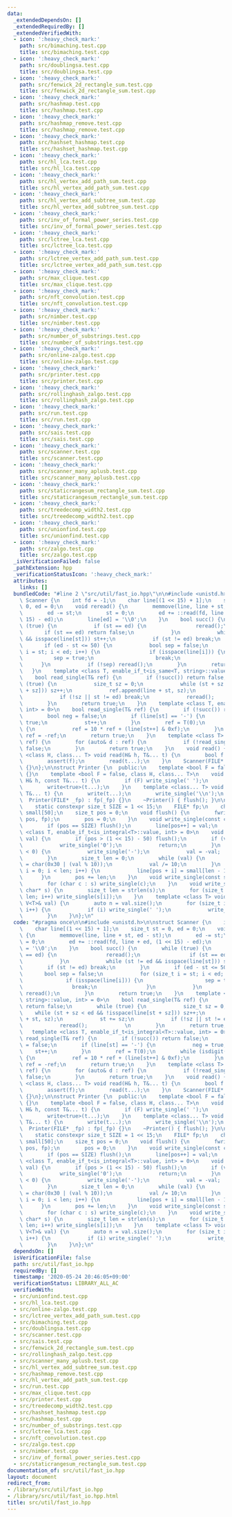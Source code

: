 ```yaml
---
data:
  _extendedDependsOn: []
  _extendedRequiredBy: []
  _extendedVerifiedWith:
  - icon: ':heavy_check_mark:'
    path: src/bimaching.test.cpp
    title: src/bimaching.test.cpp
  - icon: ':heavy_check_mark:'
    path: src/doublingsa.test.cpp
    title: src/doublingsa.test.cpp
  - icon: ':heavy_check_mark:'
    path: src/fenwick_2d_rectangle_sum.test.cpp
    title: src/fenwick_2d_rectangle_sum.test.cpp
  - icon: ':heavy_check_mark:'
    path: src/hashmap.test.cpp
    title: src/hashmap.test.cpp
  - icon: ':heavy_check_mark:'
    path: src/hashmap_remove.test.cpp
    title: src/hashmap_remove.test.cpp
  - icon: ':heavy_check_mark:'
    path: src/hashset_hashmap.test.cpp
    title: src/hashset_hashmap.test.cpp
  - icon: ':heavy_check_mark:'
    path: src/hl_lca.test.cpp
    title: src/hl_lca.test.cpp
  - icon: ':heavy_check_mark:'
    path: src/hl_vertex_add_path_sum.test.cpp
    title: src/hl_vertex_add_path_sum.test.cpp
  - icon: ':heavy_check_mark:'
    path: src/hl_vertex_add_subtree_sum.test.cpp
    title: src/hl_vertex_add_subtree_sum.test.cpp
  - icon: ':heavy_check_mark:'
    path: src/inv_of_formal_power_series.test.cpp
    title: src/inv_of_formal_power_series.test.cpp
  - icon: ':heavy_check_mark:'
    path: src/lctree_lca.test.cpp
    title: src/lctree_lca.test.cpp
  - icon: ':heavy_check_mark:'
    path: src/lctree_vertex_add_path_sum.test.cpp
    title: src/lctree_vertex_add_path_sum.test.cpp
  - icon: ':heavy_check_mark:'
    path: src/max_clique.test.cpp
    title: src/max_clique.test.cpp
  - icon: ':heavy_check_mark:'
    path: src/nft_convolution.test.cpp
    title: src/nft_convolution.test.cpp
  - icon: ':heavy_check_mark:'
    path: src/nimber.test.cpp
    title: src/nimber.test.cpp
  - icon: ':heavy_check_mark:'
    path: src/number_of_substrings.test.cpp
    title: src/number_of_substrings.test.cpp
  - icon: ':heavy_check_mark:'
    path: src/online-zalgo.test.cpp
    title: src/online-zalgo.test.cpp
  - icon: ':heavy_check_mark:'
    path: src/printer.test.cpp
    title: src/printer.test.cpp
  - icon: ':heavy_check_mark:'
    path: src/rollinghash_zalgo.test.cpp
    title: src/rollinghash_zalgo.test.cpp
  - icon: ':heavy_check_mark:'
    path: src/run.test.cpp
    title: src/run.test.cpp
  - icon: ':heavy_check_mark:'
    path: src/sais.test.cpp
    title: src/sais.test.cpp
  - icon: ':heavy_check_mark:'
    path: src/scanner.test.cpp
    title: src/scanner.test.cpp
  - icon: ':heavy_check_mark:'
    path: src/scanner_many_aplusb.test.cpp
    title: src/scanner_many_aplusb.test.cpp
  - icon: ':heavy_check_mark:'
    path: src/staticrangesum_rectangle_sum.test.cpp
    title: src/staticrangesum_rectangle_sum.test.cpp
  - icon: ':heavy_check_mark:'
    path: src/treedecomp_width2.test.cpp
    title: src/treedecomp_width2.test.cpp
  - icon: ':heavy_check_mark:'
    path: src/unionfind.test.cpp
    title: src/unionfind.test.cpp
  - icon: ':heavy_check_mark:'
    path: src/zalgo.test.cpp
    title: src/zalgo.test.cpp
  _isVerificationFailed: false
  _pathExtension: hpp
  _verificationStatusIcon: ':heavy_check_mark:'
  attributes:
    links: []
  bundledCode: "#line 2 \"src/util/fast_io.hpp\"\n\n#include <unistd.h>\n\nstruct\
    \ Scanner {\n    int fd = -1;\n    char line[(1 << 15) + 1];\n    size_t st =\
    \ 0, ed = 0;\n    void reread() {\n        memmove(line, line + st, ed - st);\n\
    \        ed -= st;\n        st = 0;\n        ed += ::read(fd, line + ed, (1 <<\
    \ 15) - ed);\n        line[ed] = '\\0';\n    }\n    bool succ() {\n        while\
    \ (true) {\n            if (st == ed) {\n                reread();\n         \
    \       if (st == ed) return false;\n            }\n            while (st != ed\
    \ && isspace(line[st])) st++;\n            if (st != ed) break;\n        }\n \
    \       if (ed - st <= 50) {\n            bool sep = false;\n            for (size_t\
    \ i = st; i < ed; i++) {\n                if (isspace(line[i])) {\n          \
    \          sep = true;\n                    break;\n                }\n      \
    \      }\n            if (!sep) reread();\n        }\n        return true;\n \
    \   }\n    template <class T, enable_if_t<is_same<T, string>::value, int> = 0>\n\
    \    bool read_single(T& ref) {\n        if (!succ()) return false;\n        while\
    \ (true) {\n            size_t sz = 0;\n            while (st + sz < ed && !isspace(line[st\
    \ + sz])) sz++;\n            ref.append(line + st, sz);\n            st += sz;\n\
    \            if (!sz || st != ed) break;\n            reread();            \n\
    \        }\n        return true;\n    }\n    template <class T, enable_if_t<is_integral<T>::value,\
    \ int> = 0>\n    bool read_single(T& ref) {\n        if (!succ()) return false;\n\
    \        bool neg = false;\n        if (line[st] == '-') {\n            neg =\
    \ true;\n            st++;\n        }\n        ref = T(0);\n        while (isdigit(line[st]))\
    \ {\n            ref = 10 * ref + (line[st++] & 0xf);\n        }\n        if (neg)\
    \ ref = -ref;\n        return true;\n    }\n    template <class T> bool read_single(V<T>&\
    \ ref) {\n        for (auto& d : ref) {\n            if (!read_single(d)) return\
    \ false;\n        }\n        return true;\n    }\n    void read() {}\n    template\
    \ <class H, class... T> void read(H& h, T&... t) {\n        bool f = read_single(h);\n\
    \        assert(f);\n        read(t...);\n    }\n    Scanner(FILE* fp) : fd(fileno(fp))\
    \ {}\n};\n\nstruct Printer {\n  public:\n    template <bool F = false> void write()\
    \ {}\n    template <bool F = false, class H, class... T>\n    void write(const\
    \ H& h, const T&... t) {\n        if (F) write_single(' ');\n        write_single(h);\n\
    \        write<true>(t...);\n    }\n    template <class... T> void writeln(const\
    \ T&... t) {\n        write(t...);\n        write_single('\\n');\n    }\n\n  \
    \  Printer(FILE* _fp) : fp(_fp) {}\n    ~Printer() { flush(); }\n\n  private:\n\
    \    static constexpr size_t SIZE = 1 << 15;\n    FILE* fp;\n    char line[SIZE],\
    \ small[50];\n    size_t pos = 0;\n    void flush() {\n        fwrite(line, 1,\
    \ pos, fp);\n        pos = 0;\n    }\n    void write_single(const char& val) {\n\
    \        if (pos == SIZE) flush();\n        line[pos++] = val;\n    }\n    template\
    \ <class T, enable_if_t<is_integral<T>::value, int> = 0>\n    void write_single(T\
    \ val) {\n        if (pos > (1 << 15) - 50) flush();\n        if (val == 0) {\n\
    \            write_single('0');\n            return;\n        }\n        if (val\
    \ < 0) {\n            write_single('-');\n            val = -val;  // todo min\n\
    \        }\n        size_t len = 0;\n        while (val) {\n            small[len++]\
    \ = char(0x30 | (val % 10));\n            val /= 10;\n        }\n        for (size_t\
    \ i = 0; i < len; i++) {\n            line[pos + i] = small[len - 1 - i];\n  \
    \      }\n        pos += len;\n    }\n    void write_single(const string& s) {\n\
    \        for (char c : s) write_single(c);\n    }\n    void write_single(const\
    \ char* s) {\n        size_t len = strlen(s);\n        for (size_t i = 0; i <\
    \ len; i++) write_single(s[i]);\n    }\n    template <class T> void write_single(const\
    \ V<T>& val) {\n        auto n = val.size();\n        for (size_t i = 0; i < n;\
    \ i++) {\n            if (i) write_single(' ');\n            write_single(val[i]);\n\
    \        }\n    }\n};\n"
  code: "#pragma once\n\n#include <unistd.h>\n\nstruct Scanner {\n    int fd = -1;\n\
    \    char line[(1 << 15) + 1];\n    size_t st = 0, ed = 0;\n    void reread()\
    \ {\n        memmove(line, line + st, ed - st);\n        ed -= st;\n        st\
    \ = 0;\n        ed += ::read(fd, line + ed, (1 << 15) - ed);\n        line[ed]\
    \ = '\\0';\n    }\n    bool succ() {\n        while (true) {\n            if (st\
    \ == ed) {\n                reread();\n                if (st == ed) return false;\n\
    \            }\n            while (st != ed && isspace(line[st])) st++;\n    \
    \        if (st != ed) break;\n        }\n        if (ed - st <= 50) {\n     \
    \       bool sep = false;\n            for (size_t i = st; i < ed; i++) {\n  \
    \              if (isspace(line[i])) {\n                    sep = true;\n    \
    \                break;\n                }\n            }\n            if (!sep)\
    \ reread();\n        }\n        return true;\n    }\n    template <class T, enable_if_t<is_same<T,\
    \ string>::value, int> = 0>\n    bool read_single(T& ref) {\n        if (!succ())\
    \ return false;\n        while (true) {\n            size_t sz = 0;\n        \
    \    while (st + sz < ed && !isspace(line[st + sz])) sz++;\n            ref.append(line\
    \ + st, sz);\n            st += sz;\n            if (!sz || st != ed) break;\n\
    \            reread();            \n        }\n        return true;\n    }\n \
    \   template <class T, enable_if_t<is_integral<T>::value, int> = 0>\n    bool\
    \ read_single(T& ref) {\n        if (!succ()) return false;\n        bool neg\
    \ = false;\n        if (line[st] == '-') {\n            neg = true;\n        \
    \    st++;\n        }\n        ref = T(0);\n        while (isdigit(line[st]))\
    \ {\n            ref = 10 * ref + (line[st++] & 0xf);\n        }\n        if (neg)\
    \ ref = -ref;\n        return true;\n    }\n    template <class T> bool read_single(V<T>&\
    \ ref) {\n        for (auto& d : ref) {\n            if (!read_single(d)) return\
    \ false;\n        }\n        return true;\n    }\n    void read() {}\n    template\
    \ <class H, class... T> void read(H& h, T&... t) {\n        bool f = read_single(h);\n\
    \        assert(f);\n        read(t...);\n    }\n    Scanner(FILE* fp) : fd(fileno(fp))\
    \ {}\n};\n\nstruct Printer {\n  public:\n    template <bool F = false> void write()\
    \ {}\n    template <bool F = false, class H, class... T>\n    void write(const\
    \ H& h, const T&... t) {\n        if (F) write_single(' ');\n        write_single(h);\n\
    \        write<true>(t...);\n    }\n    template <class... T> void writeln(const\
    \ T&... t) {\n        write(t...);\n        write_single('\\n');\n    }\n\n  \
    \  Printer(FILE* _fp) : fp(_fp) {}\n    ~Printer() { flush(); }\n\n  private:\n\
    \    static constexpr size_t SIZE = 1 << 15;\n    FILE* fp;\n    char line[SIZE],\
    \ small[50];\n    size_t pos = 0;\n    void flush() {\n        fwrite(line, 1,\
    \ pos, fp);\n        pos = 0;\n    }\n    void write_single(const char& val) {\n\
    \        if (pos == SIZE) flush();\n        line[pos++] = val;\n    }\n    template\
    \ <class T, enable_if_t<is_integral<T>::value, int> = 0>\n    void write_single(T\
    \ val) {\n        if (pos > (1 << 15) - 50) flush();\n        if (val == 0) {\n\
    \            write_single('0');\n            return;\n        }\n        if (val\
    \ < 0) {\n            write_single('-');\n            val = -val;  // todo min\n\
    \        }\n        size_t len = 0;\n        while (val) {\n            small[len++]\
    \ = char(0x30 | (val % 10));\n            val /= 10;\n        }\n        for (size_t\
    \ i = 0; i < len; i++) {\n            line[pos + i] = small[len - 1 - i];\n  \
    \      }\n        pos += len;\n    }\n    void write_single(const string& s) {\n\
    \        for (char c : s) write_single(c);\n    }\n    void write_single(const\
    \ char* s) {\n        size_t len = strlen(s);\n        for (size_t i = 0; i <\
    \ len; i++) write_single(s[i]);\n    }\n    template <class T> void write_single(const\
    \ V<T>& val) {\n        auto n = val.size();\n        for (size_t i = 0; i < n;\
    \ i++) {\n            if (i) write_single(' ');\n            write_single(val[i]);\n\
    \        }\n    }\n};\n"
  dependsOn: []
  isVerificationFile: false
  path: src/util/fast_io.hpp
  requiredBy: []
  timestamp: '2020-05-24 20:46:05+09:00'
  verificationStatus: LIBRARY_ALL_AC
  verifiedWith:
  - src/unionfind.test.cpp
  - src/hl_lca.test.cpp
  - src/online-zalgo.test.cpp
  - src/lctree_vertex_add_path_sum.test.cpp
  - src/bimaching.test.cpp
  - src/doublingsa.test.cpp
  - src/scanner.test.cpp
  - src/sais.test.cpp
  - src/fenwick_2d_rectangle_sum.test.cpp
  - src/rollinghash_zalgo.test.cpp
  - src/scanner_many_aplusb.test.cpp
  - src/hl_vertex_add_subtree_sum.test.cpp
  - src/hashmap_remove.test.cpp
  - src/hl_vertex_add_path_sum.test.cpp
  - src/run.test.cpp
  - src/max_clique.test.cpp
  - src/printer.test.cpp
  - src/treedecomp_width2.test.cpp
  - src/hashset_hashmap.test.cpp
  - src/hashmap.test.cpp
  - src/number_of_substrings.test.cpp
  - src/lctree_lca.test.cpp
  - src/nft_convolution.test.cpp
  - src/zalgo.test.cpp
  - src/nimber.test.cpp
  - src/inv_of_formal_power_series.test.cpp
  - src/staticrangesum_rectangle_sum.test.cpp
documentation_of: src/util/fast_io.hpp
layout: document
redirect_from:
- /library/src/util/fast_io.hpp
- /library/src/util/fast_io.hpp.html
title: src/util/fast_io.hpp
---
```

